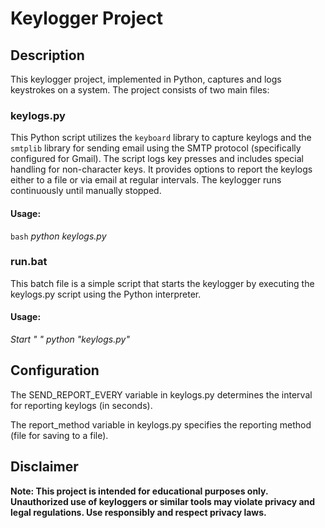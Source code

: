 # Keylogger Project

## Description

This keylogger project, implemented in Python, captures and logs keystrokes on a system. The project consists of two main files:

### keylogs.py

This Python script utilizes the `keyboard` library to capture keylogs and the `smtplib` library for sending email using the SMTP protocol (specifically configured for Gmail). The script logs key presses and includes special handling for non-character keys. It provides options to report the keylogs either to a file or via email at regular intervals. The keylogger runs continuously until manually stopped.

#### Usage:

```bash```
*python keylogs.py*


### run.bat
This batch file is a simple script that starts the keylogger by executing the keylogs.py script using the Python interpreter.

#### Usage:
*Start " " python "keylogs.py"*


## Configuration

The SEND_REPORT_EVERY variable in keylogs.py determines the interval for reporting keylogs (in seconds).

The report_method variable in keylogs.py specifies the reporting method (file for saving to a file).

## Disclaimer
__Note: This project is intended for educational purposes only. Unauthorized use of keyloggers or similar tools may violate privacy and legal regulations. Use responsibly and respect privacy laws.__
